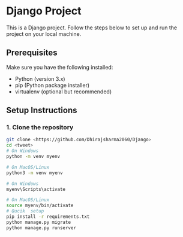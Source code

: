 # Django Project

This is a Django project. Follow the steps below to set up and run the project on your local machine.

## Prerequisites

Make sure you have the following installed:

- Python (version 3.x)
- pip (Python package installer)
- virtualenv (optional but recommended)

## Setup Instructions

### 1. Clone the repository

```bash
git clone <https://github.com/Dhirajsharma2060/Django>
cd <tweet>
# On Windows
python -m venv myenv

# On MacOS/Linux
python3 -m venv myenv

# On Windows
myenv\Scripts\activate

# On MacOS/Linux
source myenv/bin/activate
# Qucik  setup
pip install -r requirements.txt
python manage.py migrate
python manage.py runserver



